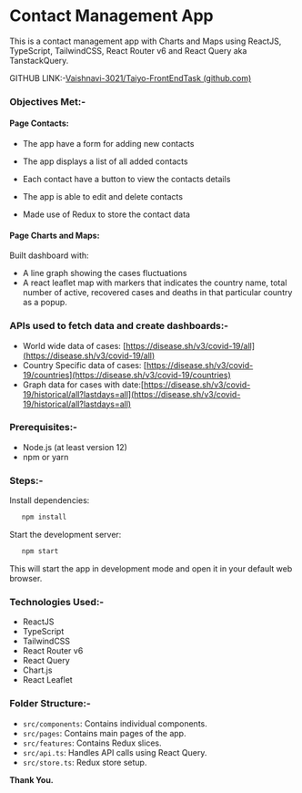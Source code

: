 # Contact Management App

This is a contact management app with Charts and Maps using ReactJS, TypeScript, TailwindCSS, React Router v6 and React Query aka TanstackQuery.


GITHUB LINK:-[Vaishnavi-3021/Taiyo-FrontEndTask (github.com)](https://github.com/Vaishnavi-3021/Taiyo-FrontEndTask)



### Objectives Met:-

#### Page Contacts:

* The app have a form for adding new contacts
* The app displays a list of all added contacts

* Each contact have a button to view the contacts details
* The app is able to edit and delete contacts

* Made use of Redux to store the contact data

#### Page Charts and Maps:

Built dashboard with:

- A line graph showing the cases fluctuations
- A react leaflet map with markers that indicates the country name, total number
  of active, recovered cases and deaths in that particular country as a popup.


### APIs used to fetch data and create dashboards:-

* World wide data of cases: [https://disease.sh/v3/covid-19/all](https://disease.sh/v3/covid-19/all)
* Country Specific data of cases: [https://disease.sh/v3/covid-19/countries](https://disease.sh/v3/covid-19/countries)
* Graph data for cases with date:[https://disease.sh/v3/covid-19/historical/all?lastdays=all](https://disease.sh/v3/covid-19/historical/all?lastdays=all)

### Prerequisites:-

- Node.js (at least version 12)
- npm or yarn

### Steps:-

Install dependencies:

```bash
   npm install
```

Start the development server:

```bash
   npm start
```

   This will start the app in development mode and open it in your default web browser.

### Technologies Used:-

- ReactJS
- TypeScript
- TailwindCSS
- React Router v6
- React Query
- Chart.js
- React Leaflet

### Folder Structure:-

- `src/components`: Contains individual components.
- `src/pages`: Contains main pages of the app.
- `src/features`: Contains Redux slices.
- `src/api.ts`: Handles API calls using React Query.
- `src/store.ts`: Redux store setup.


**Thank You.**
